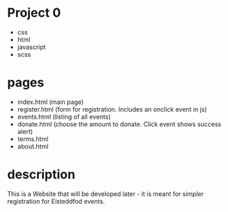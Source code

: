 # Project 0

* css
* html
* javascript
* scss

# pages
* index.html (main page)
* register.html (form for registration. Includes an onclick event in js)
* events.html (listing of all events)
* donate.html (choose the amount to donate. Click event shows success alert)
* terms.html
* about.html 

# description
This is a Website that will be developed later - it is meant for simpler registration for Eisteddfod events. 